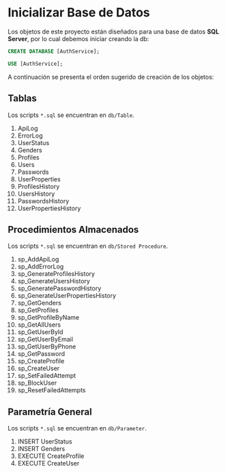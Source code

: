 
# Inicializar Base de Datos

Los objetos de este proyecto están diseñados para una base de datos **SQL Server**, por lo cual debemos iniciar creando la db:

```SQL
CREATE DATABASE [AuthService];

USE [AuthService];
```

A continuación se presenta el orden sugerido de creación de los objetos:

## Tablas
Los scripts `*.sql` se encuentran en `db/Table`.
1. ApiLog
2. ErrorLog
3. UserStatus
4. Genders
5. Profiles
6. Users
7. Passwords
8. UserProperties
9. ProfilesHistory
10. UsersHistory
11. PasswordsHistory
12. UserPropertiesHistory

## Procedimientos Almacenados
Los scripts `*.sql` se encuentran en `db/Stored Procedure`.
1. sp_AddApiLog
2. sp_AddErrorLog
3. sp_GenerateProfilesHistory
4. sp_GenerateUsersHistory
5. sp_GeneratePasswordHistory
6. sp_GenerateUserPropertiesHistory
7. sp_GetGenders
8. sp_GetProfiles
9. sp_GetProfileByName
10. sp_GetAllUsers
11. sp_GetUserById
12. sp_GetUserByEmail
13. sp_GetUserByPhone
14. sp_GetPassword
15. sp_CreateProfile
16. sp_CreateUser
17. sp_SetFailedAttempt
18. sp_BlockUser
19. sp_ResetFailedAttempts

## Parametría General
Los scripts `*.sql` se encuentran en `db/Parameter`.
1. INSERT UserStatus
2. INSERT Genders
3. EXECUTE CreateProfile
4. EXECUTE CreateUser

